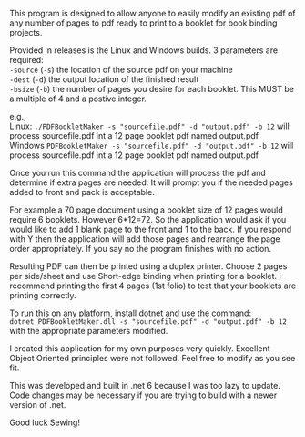 This program is designed to allow anyone to easily modify an existing pdf of any number of pages to pdf ready to print to a booklet for book binding projects.

Provided in releases is the Linux and Windows builds. 3 parameters are required:<br />
```-source``` (```-s```) the location of the source pdf on your machine<br />
```-dest``` (```-d```) the output location of the finished result<br />
```-bsize``` (```-b```) the number of pages you desire for each booklet. This MUST be a multiple of 4 and a postive integer.<br />

e.g.,<br /> 
Linux: ```./PDFBookletMaker -s "sourcefile.pdf" -d "output.pdf" -b 12``` will process sourcefile.pdf int a 12 page booklet pdf named output.pdf<br />
Windows ```PDFBookletMaker -s "sourcefile.pdf" -d "output.pdf" -b 12``` will process sourcefile.pdf int a 12 page booklet pdf named output.pdf<br />

Once you run this command the application will process the pdf and determine if extra pages are needed. It will prompt you if the needed pages added to front and pack is acceptable. 

For example a 70 page document using a booklet size of 12 pages would require 6 booklets. However 6*12=72. So the application would ask if you would like to add 1 blank page to the front and 1 to the back. If you respond with Y then the application will add those pages and rearrange the page order appropriately. If you say no the program finishes with no action.

Resulting PDF can then be printed using a duplex printer. Choose 2 pages per side/sheet and use Short-edge binding when printing for a booklet. I recommend printing the first 4 pages (1st folio) to test that your booklets are printing correctly.

To run this on any platform, install dotnet and use the command:<br/>
```dotnet PDFBookletMaker.dll -s "sourcefile.pdf" -d "output.pdf" -b 12``` with the appropriate parameters modified.

I created this application for my own purposes very quickly. Excellent Object Oriented principles were not followed. Feel free to modify as you see fit.

This was developed and built in .net 6 because I was too lazy to update. Code changes may be necessary if you are trying to build with a newer version of .net.

Good luck Sewing!
